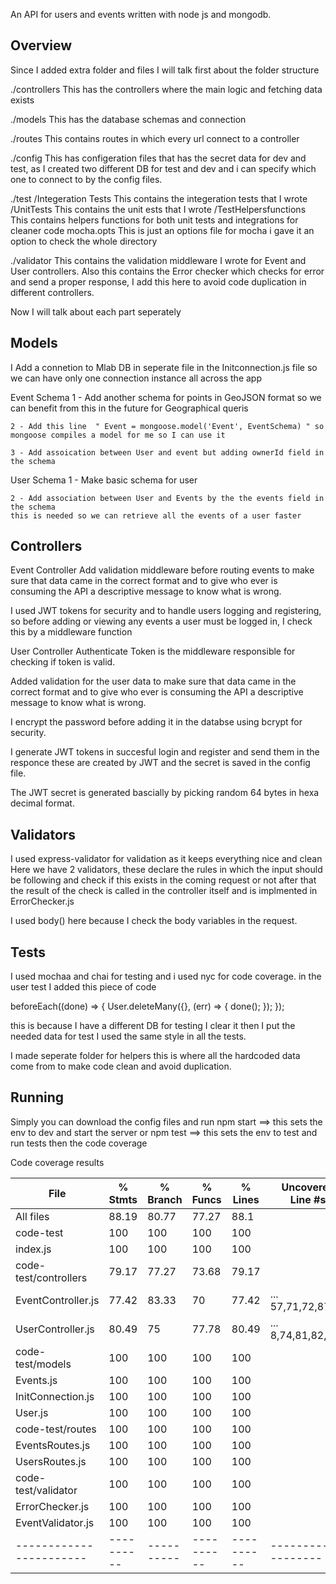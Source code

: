An API for users and events written with node js and mongodb.

## Overview
Since I added extra folder and files I will talk first about the folder structure

./controllers
This has the controllers where the main logic and fetching data exists

./models
This has the database schemas and connection

./routes
This contains routes in which every url connect to a controller

./config
This has configeration files that has the secret data for dev and test, as I created two different DB for test and dev and i can specify which one to connect to by the config files.

./test
    /Integeration Tests
        This contains the integeration tests that I wrote
    /UnitTests
        This contains the unit ests that I wrote
    /TestHelpersfunctions
        This contains helpers functions for both unit tests and integrations for cleaner code
    mocha.opts
        This is just an options file for mocha i gave it an option to check the whole directory

./validator
    This contains the validation middleware I wrote for Event and User controllers.
    Also this contains the Error checker which checks for error and send a proper response, I add this here to avoid code duplication in different controllers.

Now I will talk about each part seperately

## Models

I Add a connetion to Mlab DB in seperate file in the Initconnection.js file
so we can have only one connection instance all across the app

Event Schema
    1 - Add another schema for points in GeoJSON format so we can benefit from this in the future for Geographical queris
    
    2 - Add this line  " Event = mongoose.model('Event', EventSchema) " so mongoose compiles a model for me so I can use it

    3 - Add assoication between User and event but adding ownerId field in the schema

User Schema
    1 - Make basic schema for user 

    2 - Add association between User and Events by the the events field in the schema
    this is needed so we can retrieve all the events of a user faster



## Controllers

Event Controller
Add validation middleware before routing events to make sure that data came in the correct format and to give who ever is consuming the API a descriptive message to know what is wrong.   

I used JWT tokens for security and to handle users logging and registering, so before adding or viewing any events a user must be logged in, I check this by a middleware function


User Controller
Authenticate Token is the middleware responsible for checking if token is valid.  

Added validation for the user data to make sure that data came in the correct format and to give who ever is consuming the API a descriptive message to know what is wrong.  

I encrypt the password before adding it in the databse using bcrypt for security.  

I generate JWT tokens in succesful login and register and send them in the responce these are created by JWT and the secret is saved in the config file.  

The JWT secret is generated bascially by picking random 64 bytes in hexa decimal format.  


## Validators
I used express-validator for validation as it keeps everything nice and clean
Here we have 2 validators, these declare the rules in which the input should be following and check if this exists in the coming request or not after that the result of the check is called in the controller itself and is implmented in ErrorChecker.js

I used body() here because I check the body variables in the request.


## Tests
I used mochaa and chai for testing and i used nyc for code coverage.
in the user test I added this piece of code

beforeEach((done) => {
        User.deleteMany({}, (err) => {
            done();
        });
    });


this is because I have a different DB for testing I clear it then I put the needed data for test
I used the same style in all the tests.

I made seperate folder for helpers this is where all the hardcoded data come from to make code clean and avoid duplication.




## Running

Simply you can download the config files and run
npm start ==> this sets the env to dev and start the server
or 
npm test ==> this sets the env to test and run tests then the code coverage
    
      




Code coverage results

File                   |  % Stmts | % Branch |  % Funcs |  % Lines | Uncovered Line #s |
-----------------------|----------|----------|----------|----------|-------------------|
All files              |    88.19 |    80.77 |    77.27 |     88.1 |                   |
 code-test             |      100 |      100 |      100 |      100 |                   |
  index.js             |      100 |      100 |      100 |      100 |                   |
 code-test/controllers |    79.17 |    77.27 |    73.68 |    79.17 |                   |
  EventController.js   |    77.42 |    83.33 |       70 |    77.42 |... 57,71,72,87,88 |
  UserController.js    |    80.49 |       75 |    77.78 |    80.49 |... 8,74,81,82,120 |
 code-test/models      |      100 |      100 |      100 |      100 |                   |
  Events.js            |      100 |      100 |      100 |      100 |                   |
  InitConnection.js    |      100 |      100 |      100 |      100 |                   |
  User.js              |      100 |      100 |      100 |      100 |                   |
 code-test/routes      |      100 |      100 |      100 |      100 |                   |
  EventsRoutes.js      |      100 |      100 |      100 |      100 |                   |
  UsersRoutes.js       |      100 |      100 |      100 |      100 |                   |
 code-test/validator   |      100 |      100 |      100 |      100 |                   |
  ErrorChecker.js      |      100 |      100 |      100 |      100 |                   |
  EventValidator.js    |      100 |      100 |      100 |      100 |                   |
-----------------------|----------|----------|----------|----------|-------------------|

